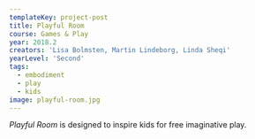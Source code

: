```yaml
---
templateKey: project-post
title: Playful Room
course: Games & Play
year: 2018.2
creators: 'Lisa Bolmsten, Martin Lindeborg, Linda Sheqi'
yearLevel: 'Second'
tags:
  - embodiment
  - play
  - kids
image: playful-room.jpg
---
```


_Playful Room_ is designed to inspire kids for free imaginative play.

<MauVideo id="0_71ebqeh1" />
